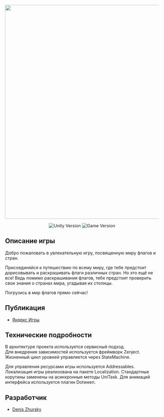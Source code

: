 <p align="center">
      <img src="https://dz-games.ru/images/games/flags_banner.png" width="700">
</p>

<p align="center">
   <img src="https://img.shields.io/badge/Engine-Unity%202023.2.17f1-brightgreen" alt="Unity Version">
   <img src="https://img.shields.io/badge/Version-1.0.7%20(Stable)-blue" alt="Game Version">
</p>

## Описание игры

Добро пожаловать в увлекательную игру, посвященную миру флагов и стран.

Присоединяйся к путешествию по всему миру, где тебе предстоит дорисовывать и раскрашивать флаги различных стран. Но это ещё не все! Ведь помимо раскрашивания флагов, тебе предстоит проверить свои знания о странах мира, угадывая их столицы.

 Погрузись в мир флагов прямо сейчас!

## Публикация

- [Яндекс Игры](https://yandex.ru/games/app/306841)

## Технические подробности

В архитектуре проекта используется сервисный подход.<br>
Для внедрения зависимостей используется фреймворк Zenject.<br>
Жизненный цикл уровней управляется через StateMachine.

Для управления ресурсами игры используется Addressables. Локализация игры реализована на пакете Localization.
Стандартные корутины заменены на асинхронные методы UniTask. Для анимаций интерфейса используется плагин Dotween.

## Разработчик

- [Denis Zhursky](https://github.com/deniszh16)
